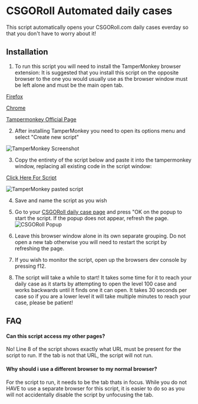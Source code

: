 
# CSGORoll Automated daily cases

This script automatically opens your CSGORoll.com daily cases everday so that you don't have to worry about it!
## Installation

1. To run this script you will need to install the TamperMonkey browser extension:
It is suggested that you install this script on the opposite browser to the one you would usually use as the browser window must be left alone and must be the main open tab.

[Firefox](https://addons.mozilla.org/en-GB/firefox/addon/tampermonkey/?utm_source=addons.mozilla.org&utm_medium=referral&utm_content=search)

[Chrome](https://chrome.google.com/webstore/detail/tampermonkey/dhdgffkkebhmkfjojejmpbldmpobfkfo)

[Tampermonkey Official Page](https://www.tampermonkey.net/)

2. After installing TamperMonkey you need to open its options menu and select "Create new script"

![TamperMonkey Screenshot](https://i.imgur.com/FoMNpYl.png)

3. Copy the entirety of the script below and paste it into the tampermonkey window, replacing all existing code in the script window:

[Click Here For Script](https://github.com/notcreeperdude/CSGOROLL-Daily-Script/blob/main/main.js)

![TamperMonkey pasted script](https://imgur.com/e39Ta2C.png)

4. Save and name the script as you wish

5. Go to your [CSGORoll daily case page](https://www.csgoroll.com/en/boxes/world/daily-free) and press "OK on the popup to start the script.
If the popup does not appear, refresh the page.
![CSGORoll Popup](https://imgur.com/Udsd3oG.png)

6. Leave this browser window alone in its own separate grouping. Do not open a new tab otherwise you will need to restart the script by refreshing the page.

7. If you wish to monitor the script, open up the browsers dev console by pressing f12.

8. The script will take a while to start!
It takes some time for it to reach your daily case as it starts by attempting to open the level 100 case and works backwards until it finds one it can open. 
It takes 30 seconds per case so if you are a lower level it will take multiple minutes to reach your case, please be patient!




    
## FAQ

#### Can this script access my other pages?

No! 
Line 8 of the script shows exactly what URL must be present for the script to run. If the tab is not that URL, the script will not run.

#### Why should i use a different browser to my normal browser?

For the script to run, it needs to be the tab thats in focus. While you do not HAVE to use a separate browser for this script, it is easier to do so as you will not accidentally disable the script by unfocusing the tab.

